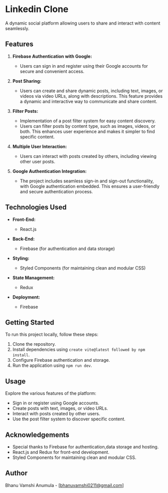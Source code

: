 # Linkedin Clone

A dynamic social platform allowing users to share and interact with content seamlessly.

## Features

1. **Firebase Authentication with Google:**
   - Users can sign in and register using their Google accounts for secure and convenient access.

2. **Post Sharing:**
   - Users can create and share dynamic posts, including text, images, or videos via video URLs, along with descriptions. This feature provides a dynamic and interactive way to communicate and share content.

3. **Filter Posts:**
   - Implementation of a post filter system for easy content discovery.
   - Users can filter posts by content type, such as images, videos, or both. This enhances user experience and makes it simpler to find specific content.

4. **Multiple User Interaction:**
   - Users can interact with posts created by others, including viewing other user posts.

5. **Google Authentication Integration:**
   - The project includes seamless sign-in and sign-out functionality, with Google authentication embedded. This ensures a user-friendly and secure authentication process.

## Technologies Used

- **Front-End:**
  - React.js

- **Back-End:**
  - Firebase (for authentication and data storage)

- **Styling:**
  - Styled Components (for maintaining clean and modular CSS)

- **State Management:**
  - Redux

- **Deployment:**
  - Firebase

## Getting Started

To run this project locally, follow these steps:

1. Clone the repository.
2. Install dependencies using `create vite@latest followed by npm install`.
3. Configure Firebase authentication and storage.
4. Run the application using `npm run dev`.

## Usage

Explore the various features of the platform:

- Sign in or register using Google accounts.
- Create posts with text, images, or video URLs.
- Interact with posts created by other users.
- Use the post filter system to discover specific content.


## Acknowledgements

- Special thanks to Firebase for authentication,data storage and hosting.
- React.js and Redux for front-end development.
- Styled Components for maintaining clean and modular CSS.

## Author

Bhanu Vamshi Anumula - [bhanuvamshi0211@gmail.com]
